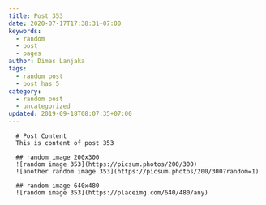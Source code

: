 ```yaml
---
title: Post 353
date: 2020-07-17T17:38:31+07:00
keywords:
  - random
  - post
  - pages
author: Dimas Lanjaka
tags:
  - random post
  - post has 5
category:
  - random post
  - uncategorized
updated: 2019-09-18T08:07:35+07:00
---
```


      # Post Content
      This is content of post 353

      ## random image 200x300
      ![random image 353](https://picsum.photos/200/300)
      ![another random image 353](https://picsum.photos/200/300?random=1)

      ## random image 640x480
      ![random image 353](https://placeimg.com/640/480/any)
      